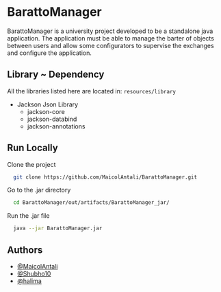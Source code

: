 
# BarattoManager

BarattoManager is a university project developed to be a standalone java application.
The application must be able to manage the barter of objects between users and allow some configurators to supervise the exchanges and configure the application.

## Library ~ Dependency

All the libraries listed here are located in: ```resources/library```

* Jackson Json Library
    * jackson-core
    * jackson-databind
    * jackson-annotations




## Run Locally

Clone the project

```bash
  git clone https://github.com/MaicolAntali/BarattoManager.git
```

Go to the .jar directory

```bash
  cd BarattoManager/out/artifacts/BarattoManager_jar/ 
```

Run the .jar file

```bash
  java --jar BarattoManager.jar
```


## Authors

- [@MaicolAntali](https://github.com/MaicolAntali)
- [@Shubho10](https://github.com/shubho10)
- [@halima](https://github.com/hali-d)

